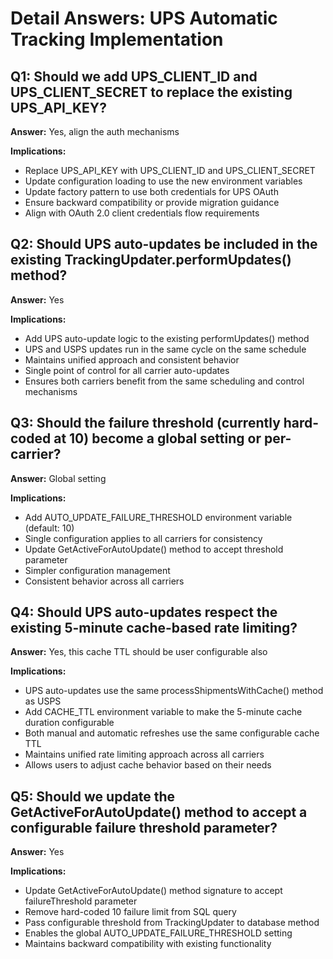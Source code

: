 # Detail Answers: UPS Automatic Tracking Implementation

## Q1: Should we add UPS_CLIENT_ID and UPS_CLIENT_SECRET to replace the existing UPS_API_KEY?
**Answer:** Yes, align the auth mechanisms

**Implications:**
- Replace UPS_API_KEY with UPS_CLIENT_ID and UPS_CLIENT_SECRET
- Update configuration loading to use the new environment variables
- Update factory pattern to use both credentials for UPS OAuth
- Ensure backward compatibility or provide migration guidance
- Align with OAuth 2.0 client credentials flow requirements

## Q2: Should UPS auto-updates be included in the existing TrackingUpdater.performUpdates() method?
**Answer:** Yes

**Implications:**
- Add UPS auto-update logic to the existing performUpdates() method
- UPS and USPS updates run in the same cycle on the same schedule
- Maintains unified approach and consistent behavior
- Single point of control for all carrier auto-updates
- Ensures both carriers benefit from the same scheduling and control mechanisms

## Q3: Should the failure threshold (currently hard-coded at 10) become a global setting or per-carrier?
**Answer:** Global setting

**Implications:**
- Add AUTO_UPDATE_FAILURE_THRESHOLD environment variable (default: 10)
- Single configuration applies to all carriers for consistency
- Update GetActiveForAutoUpdate() method to accept threshold parameter
- Simpler configuration management
- Consistent behavior across all carriers

## Q4: Should UPS auto-updates respect the existing 5-minute cache-based rate limiting?
**Answer:** Yes, this cache TTL should be user configurable also

**Implications:**
- UPS auto-updates use the same processShipmentsWithCache() method as USPS
- Add CACHE_TTL environment variable to make the 5-minute cache duration configurable
- Both manual and automatic refreshes use the same configurable cache TTL
- Maintains unified rate limiting approach across all carriers
- Allows users to adjust cache behavior based on their needs

## Q5: Should we update the GetActiveForAutoUpdate() method to accept a configurable failure threshold parameter?
**Answer:** Yes

**Implications:**
- Update GetActiveForAutoUpdate() method signature to accept failureThreshold parameter
- Remove hard-coded 10 failure limit from SQL query
- Pass configurable threshold from TrackingUpdater to database method
- Enables the global AUTO_UPDATE_FAILURE_THRESHOLD setting
- Maintains backward compatibility with existing functionality